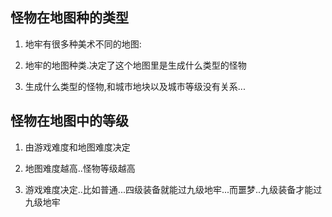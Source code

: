 ## 怪物在地图种的类型

1. 地牢有很多种美术不同的地图:

2. 地牢的地图种类.决定了这个地图里是生成什么类型的怪物

3. 生成什么类型的怪物,和城市地块以及城市等级没有关系...

## 怪物在地图中的等级

1. 由游戏难度和地图难度决定

2. 地图难度越高..怪物等级越高

3. 游戏难度决定..比如普通...四级装备就能过九级地牢...而噩梦..九级装备才能过九级地牢
